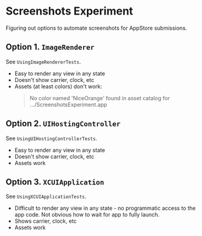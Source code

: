# Screenshots Experiment

Figuring out options to automate screenshots for AppStore submissions.

## Option 1. `ImageRenderer`

See `UsingImageRendererTests`.

* Easy to render any view in any state
* Doesn't show carrier, clock, etc
* Assets (at least colors) don't work:
  > No color named 'NiceOrange' found in asset catalog for .../ScreenshotsExperiment.app

## Option 2. `UIHostingController`

See `UsingUIHostingControllerTests`.

* Easy to render any view in any state
* Doesn't show carrier, clock, etc
* Assets work

## Option 3. `XCUIApplication`

See `UsingXCUIApplicationTests`.

* Difficult to render any view in any state - no programmatic access to the app code. Not obvious how to wait for app to fully launch.
* Shows carrier, clock, etc
* Assets work

